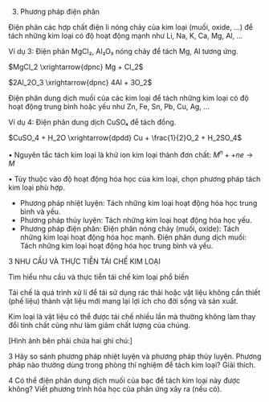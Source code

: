 3. Phương pháp điện phân

Điện phân các hợp chất điện li nóng chảy của kim loại (muối, oxide, ...) để tách những kim loại có độ hoạt động mạnh như Li, Na, K, Ca, Mg, Al, ...

Ví dụ 3: Điện phân MgCl₂, Al₂O₃ nóng chảy để tách Mg, Al tương ứng.

$MgCl_2 \xrightarrow{dpnc} Mg + Cl_2$

$2Al_2O_3 \xrightarrow{dpnc} 4Al + 3O_2$

Điện phân dung dịch muối của các kim loại để tách những kim loại có độ hoạt động trung bình hoặc yếu như Zn, Fe, Sn, Pb, Cu, Ag, ...

Ví dụ 4: Điện phân dung dịch CuSO₄ để tách đồng.

$CuSO_4 + H_2O \xrightarrow{dpdd} Cu + \frac{1}{2}O_2 + H_2SO_4$

• Nguyên tắc tách kim loại là khử ion kim loại thành đơn chất:
$M^n+ + ne \rightarrow M$

• Tùy thuộc vào độ hoạt động hóa học của kim loại, chọn phương pháp tách kim loại phù hợp.
- Phương pháp nhiệt luyện: Tách những kim loại hoạt động hóa học trung bình và yếu.
- Phương pháp thủy luyện: Tách những kim loại hoạt động hóa học yếu.
- Phương pháp điện phân:
  Điện phân nóng chảy (muối, oxide): Tách những kim loại hoạt động hóa học mạnh.
  Điện phân dung dịch muối: Tách những kim loại hoạt động hóa học trung bình và yếu.

3 NHU CẦU VÀ THỰC TIỄN TÁI CHẾ KIM LOẠI

Tìm hiểu nhu cầu và thực tiễn tái chế kim loại phổ biến

Tái chế là quá trình xử lí để tái sử dụng rác thải hoặc vật liệu không cần thiết (phế liệu) thành vật liệu mới mang lại lợi ích cho đời sống và sản xuất.

Kim loại là vật liệu có thể được tái chế nhiều lần mà thường không làm thay đổi tính chất cũng như làm giảm chất lượng của chúng.

[Hình ảnh bên phải chứa hai ghi chú:]

3 Hãy so sánh phương pháp nhiệt luyện và phương pháp thủy luyện. Phương pháp nào thường dùng trong phòng thí nghiệm để tách kim loại? Giải thích.

4 Có thể điện phân dung dịch muối của bạc để tách kim loại này được không? Viết phương trình hóa học của phản ứng xảy ra (nếu có).